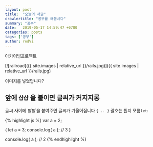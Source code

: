 ```yaml
---
layout: post
title:  "오늘의 새글"
crawlertitle: "공부를 해봅시다"
summary: "꽁부"
date:   2019-05-17 14:59:47 +0700
categories: posts
tags: ['공부']
author: redVi
---
```


아카이빙프로젝트

[![railroad]({{ site.images | relative_url }}/rails.jpg)]({{ site.images | relative_url }}/rails.jpg)

이미지를 넣었답니다?

## 앞에 `샵샵` 을 붙이면 글씨가 커지지롱

글씨 사이에 *별별* 을 붙여주면 글씨가 기울어집니다 `{ .. }` 괄호는 뭔지 모름`let`:

{% highlight js %}
var a = 2;

{
    let a = 3;
    console.log( a );   // 3
}

console.log( a );       // 2
{% endhighlight %}
